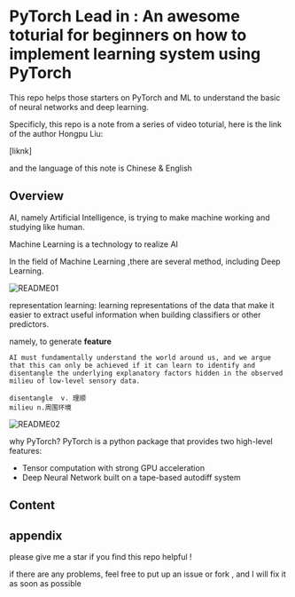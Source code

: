 # PyTorch Lead in : An awesome toturial for beginners on how to implement learning system using PyTorch

This repo helps those starters on PyTorch and ML to understand the basic of neural networks and deep learning. 

Specificly, this repo is a note from a series of video toturial, here is the link of the author Hongpu Liu:

[liknk]

and the language of this note is Chinese & English

## Overview

AI, namely Artificial Intelligence, is trying to make machine working and studying like human. 

Machine Learning is a technology to realize AI

In the field of Machine Learning ,there are several method, including Deep Learning.

![README01](https://github.com/dadamaowang/PytorchLeadingIn/tree/main/pics/README01.PNG)

representation learning: learning representations of the data that make it easier to extract useful information when building classifiers or other predictors.

namely, to generate __feature__



```
AI must fundamentally understand the world around us, and we argue that this can only be achieved if it can learn to identify and disentangle the underlying explanatory factors hidden in the observed milieu of low-level sensory data.

disentangle  v. 理顺
milieu n.周围环境
```



![README02](https://github.com/dadamaowang/PytorchLeadingIn/tree/main/pics/README02.PNG)



why PyTorch? PyTorch is a python package that provides two high-level features:

- Tensor computation with strong GPU acceleration
- Deep Neural Network built on a tape-based autodiff system



## Content















## appendix

please give me a star if you find this repo helpful !

if there are any problems, feel free to put up an issue or fork , and I will fix it as soon as possible
